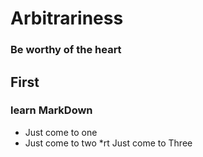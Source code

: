 # Arbitrariness
### Be worthy of the heart

## First
### learn MarkDown
* Just come to one
* Just come to two
*rt Just come to Three
